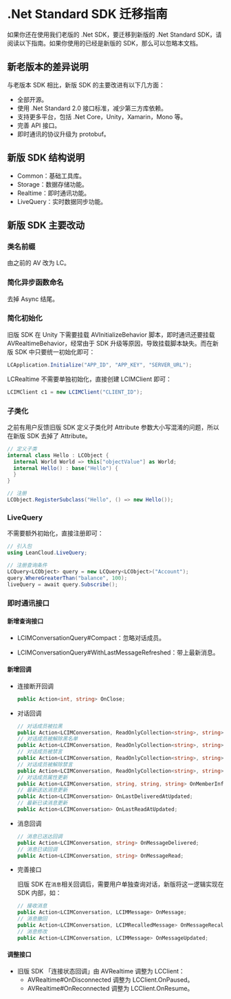 # .Net Standard SDK 迁移指南

如果你还在使用我们老版的 .Net SDK，要迁移到新版的 .Net Standard SDK，请阅读以下指南。如果你使用的已经是新版的 SDK，那么可以忽略本文档。

## 新老版本的差异说明

与老版本 SDK 相比，新版 SDK 的主要改进有以下几方面：

- 全部开源。
- 使用 .Net Standard 2.0 接口标准，减少第三方库依赖。
- 支持更多平台，包括 .Net Core，Unity，Xamarin，Mono 等。
- 完善 API 接口。
- 即时通讯的协议升级为 protobuf。

## 新版 SDK 结构说明

- Common：基础工具库。
- Storage：数据存储功能。
- Realtime：即时通讯功能。
- LiveQuery：实时数据同步功能。

## 新版 SDK 主要改动

### 类名前缀

由之前的 AV 改为 LC。

### 简化异步函数命名

去掉 Async 结尾。

### 简化初始化

旧版 SDK 在 Unity 下需要挂载 AVInitializeBehavior 脚本，即时通讯还要挂载 AVRealtimeBehavior，经常由于 SDK 升级等原因，导致挂载脚本缺失。而在新版 SDK 中只要统一初始化即可：

```csharp
LCApplication.Initialize("APP_ID", "APP_KEY", "SERVER_URL");
```

LCRealtime 不需要单独初始化，直接创建 LCIMClient 即可：

```csharp
LCIMClient c1 = new LCIMClient("CLIENT_ID");
```

### 子类化

之前有用户反馈旧版 SDK 定义子类化时 Attribute 参数大小写混淆的问题，所以在新版 SDK 去掉了 Attribute。

```csharp
// 定义子类
internal class Hello : LCObject {
  internal World World => this["objectValue"] as World;
  internal Hello() : base("Hello") {
  }
}

// 注册
LCObject.RegisterSubclass("Hello", () => new Hello());
```

### LiveQuery

不需要额外初始化，直接注册即可：

```csharp
// 引入包
using LeanCloud.LiveQuery;

// 注册查询条件
LCQuery<LCObject> query = new LCQuery<LCObject>("Account");
query.WhereGreaterThan("balance", 100);
liveQuery = await query.Subscribe();
```

### 即时通讯接口

#### 新增查询接口

- LCIMConversationQuery#Compact：忽略对话成员。

- LCIMConversationQuery#WithLastMessageRefreshed：带上最新消息。

#### 新增回调

- 连接断开回调

  ```csharp
  public Action<int, string> OnClose;
  ```

- 对话回调

  ```csharp
  // 对话成员被拉黑
  public Action<LCIMConversation, ReadOnlyCollection<string>, string> OnMembersBlocked;
  // 对话成员被解除黑名单
  public Action<LCIMConversation, ReadOnlyCollection<string>, string> OnMembersUnblocked;
  // 对话成员被禁言
  public Action<LCIMConversation, ReadOnlyCollection<string>, string> OnMembersMuted;
  // 对话成员被解除禁言
  public Action<LCIMConversation, ReadOnlyCollection<string>, string> OnMembersUnmuted;
  // 对话成员属性更新
  public Action<LCIMConversation, string, string, string> OnMemberInfoUpdated;
  // 最新送达消息更新
  public Action<LCIMConversation> OnLastDeliveredAtUpdated;
  // 最新已读消息更新
  public Action<LCIMConversation> OnLastReadAtUpdated;
  ```

- 消息回调

  ```csharp
  // 消息已送达回调
  public Action<LCIMConversation, string> OnMessageDelivered;
  // 消息已读回调
  public Action<LCIMConversation, string> OnMessageRead;
  ```

- 完善接口

  旧版 SDK 在`消息`相关回调后，需要用户单独查询对话，新版将这一逻辑实现在 SDK 内部，如：

  ```csharp
  // 接收消息
  public Action<LCIMConversation, LCIMMessage> OnMessage;
  // 消息撤回
  public Action<LCIMConversation, LCIMRecalledMessage> OnMessageRecalled;
  // 消息修改
  public Action<LCIMConversation, LCIMMessage> OnMessageUpdated;
  ```

#### 调整接口

- 旧版 SDK 「连接状态回调」由 AVRealtime 调整为 LCClient：
  - AVRealtime#OnDisconnected 调整为 LCClient.OnPaused。
  - AVRealtime#OnReconnected 调整为 LCClient.OnResume。
